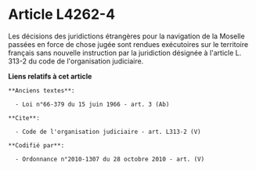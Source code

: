 # Article L4262-4

Les décisions des juridictions étrangères pour la navigation de la Moselle passées en force de chose jugée sont rendues
exécutoires sur le territoire français sans nouvelle instruction par la juridiction désignée à l'article L. 313-2 du code de
l'organisation judiciaire.

**Liens relatifs à cet article**

	**Anciens textes**:

	  - Loi n°66-379 du 15 juin 1966 - art. 3 (Ab)

	**Cite**:

	  - Code de l'organisation judiciaire - art. L313-2 (V)

	**Codifié par**:

	  - Ordonnance n°2010-1307 du 28 octobre 2010 - art. (V)
